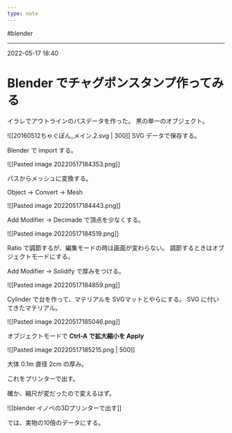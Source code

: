 ```yaml
---
type: note
---
```


#blender

---
2022-05-17  18:40

# Blender でチャグポンスタンプ作ってみる

イラレでアウトラインのパスデータを作った。
黒の単一のオブジェクト。

![[20160512ちゃぐぽん_メイン.2.svg | 300]]
SVG データで保存する。

Blender で import する。

![[Pasted image 20220517184353.png]]

パスからメッシュに変換する。

Object -> Convert -> Mesh

![[Pasted image 20220517184443.png]]

Add Modifier -> Decimade で頂点を少なくする。

![[Pasted image 20220517184519.png]]

Ratio で調節するが、編集モードの時は画面が変わらない。
調節するときはオブジェクトモードにする。

Add Modifier -> Solidify で厚みをつける。

![[Pasted image 20220517184859.png]]




Cylinder で台を作って、マテリアルを SVGマットとやらにする。
SVG に付いてきたマテリアル。

![[Pasted image 20220517185046.png]]

オブジェクトモードで **Ctrl-A で拡大縮小を Apply**

![[Pasted image 20220517185215.png | 500]]

大体 0.1m 直径 2cm の厚み。

これをプリンターで出す。

確か、縮尺が変だったので変えるはず。

![[blender  イノベの3Dプリンターで出す]]


では、実物の10倍のデータにする。

